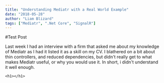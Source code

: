 ```yaml
---
title: "Understanding Mediatr with a Real World Example"
date: "2018-05-28"
author: "Liam Blizard"
tags: ["Mediatr", ".Net Core", "SignalR"]
---
```


#Test Post

Last week I had an interview with a firm that asked me about my knowledge of  Mediatr as I had it listed it as a skill on my CV. I blathered on a bit about thin controllers, and reduced dependencies, but didn't really get to what makes Mediatr useful, or why you would use it. In short, i didn't understand it well enough.

<!-- end -->

`<h1></h1>`